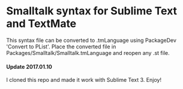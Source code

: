 Smalltalk syntax for Sublime Text and TextMate
==============================================

This syntax file can be converted to .tmLanguage using PackageDev 'Convert to PList'.
Place the converted file in Packages/Smalltalk/Smalltalk.tmLanguage and reopen any .st file.

#### Update 2017.01.10

I cloned this repo and made it work with Sublime Text 3. Enjoy!
